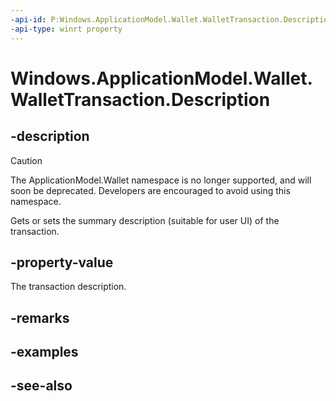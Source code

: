 ```yaml
---
-api-id: P:Windows.ApplicationModel.Wallet.WalletTransaction.Description
-api-type: winrt property
---
```


<!-- Property syntax
public string Description { get;  set; }
-->

# Windows.ApplicationModel.Wallet.WalletTransaction.Description

## -description
> [!CAUTION]
> The ApplicationModel.Wallet namespace is no longer supported, and will soon be deprecated. Developers are encouraged to avoid using this namespace.

Gets or sets the summary description (suitable for user UI) of the transaction.

## -property-value
The transaction description.

## -remarks

## -examples

## -see-also
